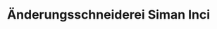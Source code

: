 ---
title: "Änderungsschneiderei Siman Inci"
url: /wien/aenderungsschneiderei-siman-inci/
shop: Schneiderei
---